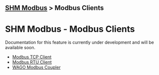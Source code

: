 [SHM Modbus](../index.md) > Modbus Clients
---

# SHM Modbus - Modbus Clients

Documentation for this feature is currently under development and will be available soon.

- [Modbus TCP Client](tcp/index.md)
- [Modbus RTU Client](rtu/index.md)
- [WAGO Modbus Coupler](wago/index.md)
